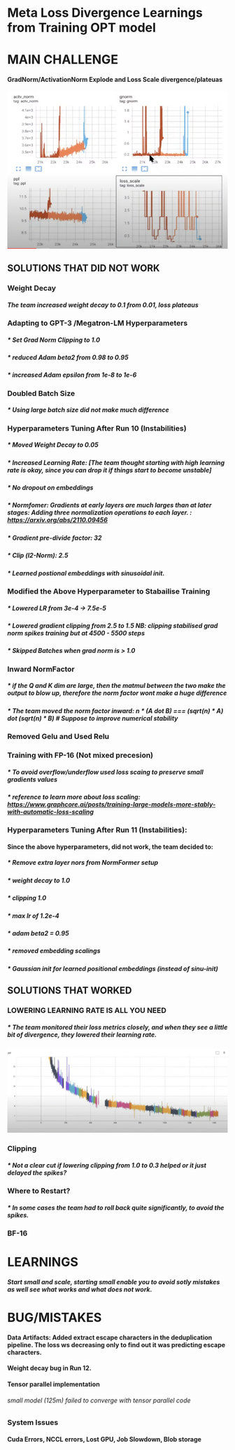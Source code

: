 # Meta Loss Divergence Learnings from Training OPT model

# MAIN CHALLENGE
#### GradNorm/ActivationNorm Explode and Loss Scale divergence/plateuas
![Alt text](../assets/facebook_grad.png)

## SOLUTIONS THAT DID NOT WORK

### Weight Decay
##### The team increased weight decay to 0.1 from 0.01, loss plateaus

### Adapting to GPT-3 /Megatron-LM Hyperparameters
##### * Set Grad Norm Clipping to 1.0
##### * reduced Adam beta2 from 0.98 to 0.95
##### * increased Adam epsilon from 1e-8 to 1e-6

### Doubled Batch Size
##### * Using large batch size did not make much difference

### Hyperparameters Tuning After Run 10 (Instabilities)
##### * Moved Weight Decay to 0.05
##### * Increased Learning Rate: [The team thought starting with high learning rate is okay, since you can drop it if things start to become unstable]
##### * No dropout on embeddings
##### * Normfomer: Gradients at early layers are much larges than at later stages: Adding three normalization operations to each layer. : https://arxiv.org/abs/2110.09456
##### * Gradient pre-divide factor: 32 
##### * Clip (l2-Norm): 2.5
##### * Learned postional embeddings with sinusoidal init.


### Modified the Above Hyperparameter to Stabailise Training
##### * Lowered LR from 3e-4 -> 7.5e-5
##### * Lowered gradient clipping from 2.5 to 1.5 NB: clipping stabilised grad norm spikes training but at 4500 - 5500 steps
##### * Skipped Batches when grad norm is > 1.0


### Inward NormFactor 
##### * if the Q and K dim are large, then the matmul between the two make the output to blow up, therefore the norm factor wont make a huge difference
##### * The team moved the norm factor inward: n * (A dot B) === (sqrt(n) * A) dot (sqrt(n) * B) # Suppose to improve numerical stability 

### Removed Gelu and Used Relu

### Training with FP-16 (Not mixed precesion)
##### * To avoid overflow/underflow used loss scaing to preserve small gradients values
##### * reference to learn more about loss scaling: https://www.graphcore.ai/posts/training-large-models-more-stably-with-automatic-loss-scaling

### Hyperparameters Tuning After Run 11 (Instabilities): 
#### Since the above hyperparameters, did not work, the team decided to:
##### * Remove extra layer nors from NormFormer setup
##### * weight decay to 1.0
##### * clipping 1.0
##### * max lr of 1.2e-4
##### * adam beta2 = 0.95
##### * removed embedding scalings
##### * Gaussian init for learned positional embeddings (instead of sinu-init)



## SOLUTIONS THAT WORKED

### LOWERING LEARNING RATE IS ALL YOU NEED
##### * The team monitored their loss metrics closely, and when they see a little bit of divergence, they lowered their learning rate. 
![Alt text](../assets/lower.png)

### Clipping
##### * Not a clear cut if lowering clipping from 1.0 to 0.3 helped or it just delayed the spikes?

### Where to Restart?
##### * In some cases the team had to roll back quite significantly, to avoid the spikes.

### BF-16 

# LEARNINGS
##### Start small and scale, starting small enable you to avoid sotly mistakes as well see what works and what does not work.

# BUG/MISTAKES
#### Data Artifacts: Added extract escape characters in the deduplication pipeline. The loss ws decreasing only to find out it was predicting escape characters.  
#### Weight decay bug in Run 12. 
#### Tensor parallel implementation
###### small model (125m) failed to converge with tensor parallel code

### System Issues
#### Cuda Errors, NCCL errors, Lost GPU, Job Slowdown, Blob storage